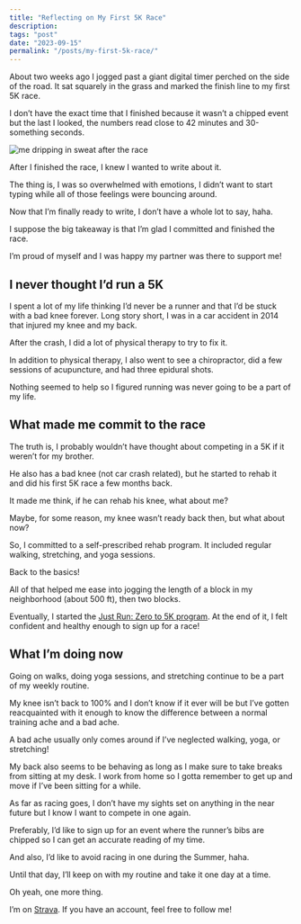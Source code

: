 ```yaml
---
title: "Reflecting on My First 5K Race"
description:
tags: "post"
date: "2023-09-15"
permalink: "/posts/my-first-5k-race/"
---
```


About two weeks ago I jogged past a giant digital timer perched on the side of the road. It sat squarely in the grass and marked the finish line to my first 5K race.

I don’t have the exact time that I finished because it wasn’t a chipped event but the last I looked, the numbers read close to 42 minutes and 30-something seconds.

<img src="/posts/2023/img/casey-5k.webp" alt="me dripping in sweat after the race" style="max-width: 300px">

After I finished the race, I knew I wanted to write about it.

The thing is, I was so overwhelmed with emotions, I didn’t want to start typing while all of those feelings were bouncing around.

Now that I’m finally ready to write, I don’t have a whole lot to say, haha.

I suppose the big takeaway is that I’m glad I committed and finished the race.

I’m proud of myself and I was happy my partner was there to support me!

## I never thought I’d run a 5K

I spent a lot of my life thinking I’d never be a runner and that I’d be stuck with a bad knee forever. Long story short, I was in a car accident in 2014 that injured my knee and my back.

After the crash, I did a lot of physical therapy to try to fix it.

In addition to physical therapy, I also went to see a chiropractor, did a few sessions of acupuncture, and had three epidural shots.

Nothing seemed to help so I figured running was never going to be a part of my life.

## What made me commit to the race

The truth is, I probably wouldn’t have thought about competing in a 5K if it weren’t for my brother.

He also has a bad knee (not car crash related), but he started to rehab it and did his first 5K race a few months back.

It made me think, if he can rehab his knee, what about me?

Maybe, for some reason, my knee wasn’t ready back then, but what about now?

So, I committed to a self-prescribed rehab program. It included regular walking, stretching, and yoga sessions.

Back to the basics!

All of that helped me ease into jogging the length of a block in my neighborhood (about 500 ft), then two blocks.

Eventually, I started the [Just Run: Zero to 5K program](https://apps.apple.com/us/app/just-run-zero-to-5k-10k/id1619784769). At the end of it, I felt confident and healthy enough to sign up for a race!

## What I’m doing now

Going on walks, doing yoga sessions, and stretching continue to be a part of my weekly routine.

My knee isn’t back to 100% and I don’t know if it ever will be but I’ve gotten reacquainted with it enough to know the difference between a normal training ache and a bad ache.

A bad ache usually only comes around if I’ve neglected walking, yoga, or stretching!

My back also seems to be behaving as long as I make sure to take breaks from sitting at my desk. I work from home so I gotta remember to get up and move if I’ve been sitting for a while.

As far as racing goes, I don’t have my sights set on anything in the near future but I know I want to compete in one again.

Preferably, I’d like to sign up for an event where the runner’s bibs are chipped so I can get an accurate reading of my time.

And also, I’d like to avoid racing in one during the Summer, haha.

Until that day, I’ll keep on with my routine and take it one day at a time.

Oh yeah, one more thing.

I’m on [Strava](https://www.strava.com/athletes/119182165). If you have an account, feel free to follow me!
